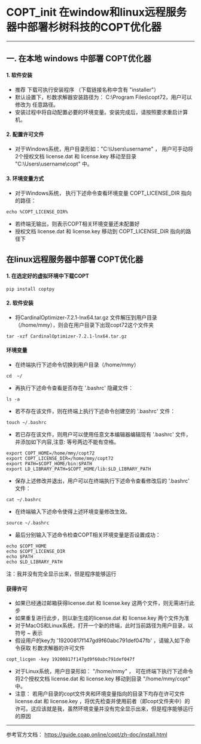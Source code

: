 # COPT_init 在window和linux远程服务器中部署杉树科技的COPT优化器
---
## 一. 在本地 windows 中部署 COPT优化器
#### 1. 软件安装
- 推荐 下载可执行安装程序 （下载链接名称中含有 "installer"）
- 默认设置下，杉数求解器安装路径为： C:\Program Files\copt72，用户可以修改为 任意路径。
- 安装过程中将自动配置必要的环境变量。安装完成后，请按照要求重启计算机。
#### 2. 配置许可文件
- 对于Windows系统，用户目录形如："C:\Users\username" ， 用户可手动将2个授权文档 license.dat 和 license.key 移动至目录 "C:\Users\username\copt" 中。
#### 3. 环境变量方式 
- 对于Windows系统， 执行下述命令查看环境变量 COPT_LICENSE_DIR 指向的路径：
```
echo %COPT_LICENSE_DIR%
```
- 若终端无输出，则表示COPT相关环境变量还未配置好
- 授权文档 license.dat 和 license.key 移动到 COPT_LICENSE_DIR 指向的路径下


## 在linux远程服务器中部署 COPT优化器
#### 1. 在选定好的虚拟环境中下载COPT
```
pip install coptpy
```
#### 2. 软件安装
- 将CardinalOptimizer-7.2.1-lnx64.tar.gz 文件解压到用户目录（/home/mmy），则会在用户目录下出现copt72这个文件夹
```
tar -xzf CardinalOptimizer-7.2.1-lnx64.tar.gz
```

#### 环境变量
- 在终端执行下述命令切换到用户目录（/home/mmy）
```
cd  ~/
```
- 再执行下述命令查看是否存在 '.bashrc' 隐藏文件：
```
ls -a
```
- 若不存在该文件，则在终端上执行下述命令创建空的 '.bashrc' 文件：
```
touch ~/.bashrc
```
- 若已存在该文件，则用户可以使用任意文本编辑器编辑现有 '.bashrc' 文件，并添加如下内容,注意: 等号两边不能有空格。
```
export COPT_HOME=/home/mmy/copt72
export COPT_LICENSE_DIR=/home/mmy/copt72
export PATH=$COPT_HOME/bin:$PATH
export LD_LIBRARY_PATH=$COPT_HOME/lib:$LD_LIBRARY_PATH
```
- 保存上述修改并退出，用户可以在终端执行下述命令查看修改后的 '.bashrc' 文件：
```
cat ~/.bashrc
```
- 在终端输入下述命令使得上述环境变量修改生效。
```
source ~/.bashrc
```
- 最后分别输入下述命令检查COPT相关环境变量是否设置成功：
```
echo $COPT_HOME
echo $COPT_LICENSE_DIR
echo $PATH
echo $LD_LIBRARY_PATH
```
注：我并没有完全显示出来，但是程序能够运行

#### 获得许可
- 如果已经通过邮箱获得license.dat 和 license.key 这两个文件，则无需进行此步
- 如果重复进行此步，则以新生成的license.dat 和 license.key 两个文件为准
- 对于MacOS和Linux系统，打开一个新的终端，此时当前路径为用户目录，以符号 ~ 表示
- 假设用户的key为 '19200817f147gd9f60abc791def047fb' ，请输入如下命令获取 杉数求解器的许可文件
```
copt_licgen -key 19200817f147gd9f60abc791def047f
```
- 对于Linux系统，用户目录形如： "/home/mmy" ， 可在终端下执行下述命令将2个授权文档 license.dat 和 license.key 移动到目录 "/home/mmy/copt" 中。
- 注意： 若用户目录的copt文件夹和环境变量指向的目录下均存在许可文件 license.dat 和 license.key ，将优先检查并使用前者（即copt文件夹中）的许可。这应该就是我，虽然环境变量并没有完全显示出来，但是程序能够运行的原因
---

参考官方文档：
https://guide.coap.online/copt/zh-doc/install.html
